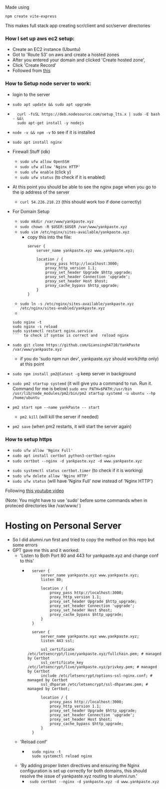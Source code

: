 Made using
```
npm create vite-express
```
This makes full stack app creating scr/client and scr/server directories

### How I set up aws ec2 setup:
- Create an EC2 instance (Ubuntu)
- Got to 'Route 53' on aws and create a hosted zones
- After you entered your domain and clicked 'Create hosted zone', 
- Click 'Create Record'
- Followed from [this](https://www.freecodecamp.org/news/how-to-connect-a-domain-to-a-website-hosted-on-aws-ec2/)

### How to Setup node server to work:
- login to the server
- ```sudo apt update && sudo apt upgrade```
- ```
    curl -fsSL https://deb.nodesource.com/setup_lts.x | sudo -E bash - &&\
    sudo apt-get install -y nodejs
    ```
- ```node -v && npm -v``` to see if it is installed
- ```sudo apt install nginx```
- Firewall Stuff (idk)
    - ```sudo ufw allow OpenSSH```
    - ```sudo ufw allow 'Nginx HTTP'```
    - ```sudo ufw enable``` (click y)
    - ```sudo ufw status``` (to check if it is enabled)
- At this point you should be able to see the nginx page when you go to the ip address of the server
    - ```curl 54.226.218.23``` (this should work too if done correctly)
- For Domain Setup
    - ```sudo mkdir /var/www/yankpaste.xyz```
    - ```sudo chown -R $USER:$USER /var/www/yankpaste.xyz```
    - ```sudo vim /etc/nginx/sites-available/yankpaste.xyz```
        - copy this into the file:
            ```
            server {
                server_name yankpaste.xyz www.yankpaste.xyz;

                location / {
                    proxy_pass http://localhost:3000;
                    proxy_http_version 1.1;
                    proxy_set_header Upgrade $http_upgrade;
                    proxy_set_header Connection 'upgrade';
                    proxy_set_header Host $host;
                    proxy_cache_bypass $http_upgrade;
                }
            }
            ```
    - ```sudo ln -s /etc/nginx/sites-available/yankpaste.xyz /etc/nginx/sites-enabled/yankpaste.xyz```
    - 
    ```
    sudo nginx -t
    sudo nginx -s reload
    sudo systemctl restart nginx.service
    ```  to check if syntax is correct and  reload nginx
- ```sudo git clone https://github.com/Giansingh4710/YankPaste /var/www/yankpaste.xyz```
    - if you do 'sudo npm run dev', yankpaste.xyz should work(http only) at this point

- ```sudo npm install pm2@latest -g``` keep server in background
- ```sudo pm2 startup systemd``` (it will give you a command to run. Run it. Command for me is below)
    ```sudo env PATH=$PATH:/usr/bin /usr/lib/node_modules/pm2/bin/pm2 startup systemd -u ubuntu --hp /home/ubuntu```
- ```pm2 start npm --name yankPaste -- start```
    - ```pm2 kill``` (will kill the server if needed)
- ```pm2 save``` (when pm2 restarts, it will start the server again)

### How to setup https
- ```sudo ufw allow 'Nginx Full'```
- ```sudo apt install certbot python3-certbot-nginx```
- ```sudo certbot --nginx -d yankpaste.xyz -d www.yankpaste.xyz```
<!-- - ```sudo certbot renew --dry-run``` (to check if it works) -->
- ```sudo systemctl status certbot.timer``` (to check if it is working)
- ```sudo ufw delete allow 'Nginx HTTP'```
- ```sudo ufw status``` (will have 'Nginx Full' now instead of 'Nginx HTTP')

Following [this youtube video](https://www.youtube.com/watch?v=bBA2yCnEf68)

(Note: You might have to use 'sudo' before some commands when in proteced directories like /var/www/ )


# Hosting on Personal Server
- So I did alumni.run first and tried to copy the method on this repo but some errors
- GPT gave me this and it worked:
    - 'Listen to Both Port 80 and 443 for yankpaste.xyz and change conf to this'
        - ```
            server {
                server_name yankpaste.xyz www.yankpaste.xyz;
                listen 80;

                location / {
                    proxy_pass http://localhost:3000;
                    proxy_http_version 1.1;
                    proxy_set_header Upgrade $http_upgrade;
                    proxy_set_header Connection 'upgrade';
                    proxy_set_header Host $host;
                    proxy_cache_bypass $http_upgrade;
                }
            }

            server {
                server_name yankpaste.xyz www.yankpaste.xyz;
                listen 443 ssl;

                ssl_certificate /etc/letsencrypt/live/yankpaste.xyz/fullchain.pem; # managed by Certbot
                ssl_certificate_key /etc/letsencrypt/live/yankpaste.xyz/privkey.pem; # managed by Certbot
                include /etc/letsencrypt/options-ssl-nginx.conf; # managed by Certbot
                ssl_dhparam /etc/letsencrypt/ssl-dhparams.pem; # managed by Certbot;

                location / {
                    proxy_pass http://localhost:3000;
                    proxy_http_version 1.1;
                    proxy_set_header Upgrade $http_upgrade;
                    proxy_set_header Connection 'upgrade';
                    proxy_set_header Host $host;
                    proxy_cache_bypass $http_upgrade;
                }
            } 
            ```
    - 'Reload conf'
        - ```
            sudo nginx -t
            sudo systemctl reload nginx
            ```
    - 'By adding proper listen directives and ensuring the Nginx configuration is set up correctly for both domains, this should resolve the issue of yankpaste.xyz routing to alumni.run.'
        - ``` sudo certbot --nginx -d yankpaste.xyz -d www.yankpaste.xyz```
